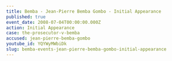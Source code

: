 ```yaml
---
title: Bemba - Jean-Pierre Bemba Gombo - Initial Appearance
published: true
event_date: 2008-07-04T00:00:00.000Z
action: Initial Appearance
case: the-prosecutor-v-bemba
accused: jean-pierre-bemba-gombo
youtube_id: YQYWyMWbiDk
slug: bemba-events-jean-pierre-bemba-gombo-initial-appearance
---
```



